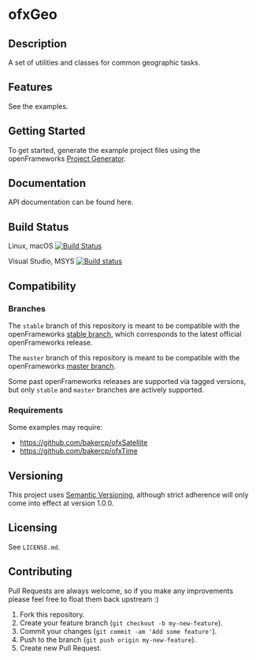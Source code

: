 ofxGeo
======

## Description

A set of utilities and classes for common geographic tasks.

## Features

See the examples.

## Getting Started

To get started, generate the example project files using the openFrameworks [Project Generator](http://openframeworks.cc/learning/01_basics/how_to_add_addon_to_project/).

## Documentation

API documentation can be found here.

## Build Status

Linux, macOS [![Build Status](https://travis-ci.org/bakercp/ofxGeo.svg?branch=stable)](https://travis-ci.org/bakercp/ofxGeo)

Visual Studio, MSYS [![Build status](https://ci.appveyor.com/api/projects/status/vif3804ff9ub7yge/branch/master?svg=true)](https://ci.appveyor.com/project/bakercp/ofxgeo-g11h4/branch/master)

## Compatibility

### Branches

The `stable` branch of this repository is meant to be compatible with the openFrameworks [stable branch](https://github.com/openframeworks/openFrameworks/tree/stable), which corresponds to the latest official openFrameworks release.

The `master` branch of this repository is meant to be compatible with the openFrameworks [master branch](https://github.com/openframeworks/openFrameworks/tree/master).

Some past openFrameworks releases are supported via tagged versions, but only `stable` and `master` branches are actively supported.

### Requirements

Some examples may require:

- https://github.com/bakercp/ofxSatellite
- https://github.com/bakercp/ofxTime

## Versioning

This project uses [Semantic Versioning](http://semver.org/), although strict adherence will only come into effect at version 1.0.0.

## Licensing

See `LICENSE.md`.

## Contributing

Pull Requests are always welcome, so if you make any improvements please feel free to float them back upstream :)

1. Fork this repository.
2. Create your feature branch (`git checkout -b my-new-feature`).
3. Commit your changes (`git commit -am 'Add some feature'`).
4. Push to the branch (`git push origin my-new-feature`).
5. Create new Pull Request.
